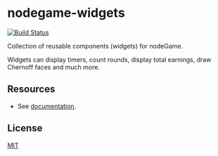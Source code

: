 # nodegame-widgets

[![Build Status](https://travis-ci.org/nodeGame/nodegame-widgets.png?branch=master)](https://travis-ci.org/nodeGame/nodegame-widgets)


Collection of reusable components (widgets) for nodeGame. 

Widgets can display timers, count rounds, display total earnings, draw Chernoff faces and much more.

## Resources

- See [documentation](https://github.com/nodeGame/nodegame/wiki).

## License

[MIT](LICENSE)
